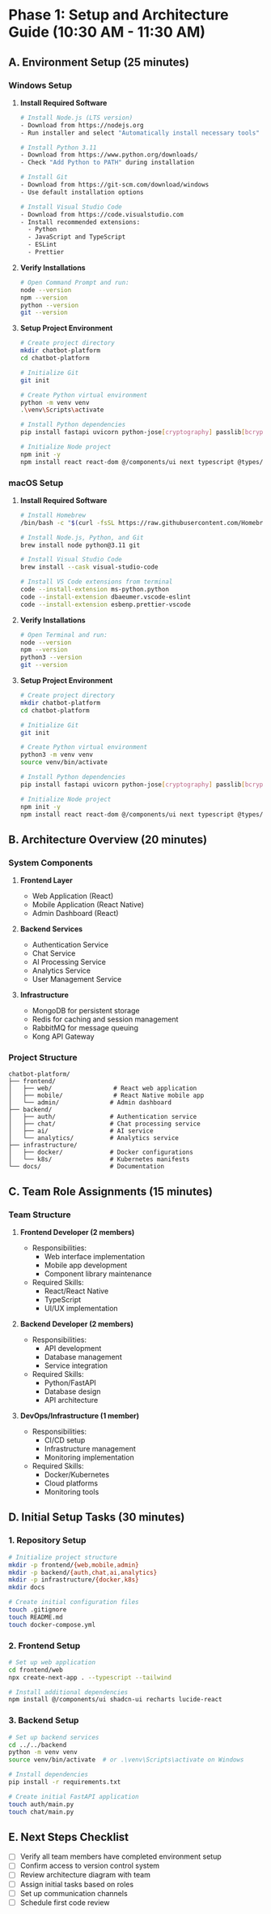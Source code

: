 # Phase 1: Setup and Architecture Guide (10:30 AM - 11:30 AM)

## A. Environment Setup (25 minutes)

### Windows Setup
1. **Install Required Software**
   ```bash
   # Install Node.js (LTS version)
   - Download from https://nodejs.org
   - Run installer and select "Automatically install necessary tools"
   
   # Install Python 3.11
   - Download from https://www.python.org/downloads/
   - Check "Add Python to PATH" during installation
   
   # Install Git
   - Download from https://git-scm.com/download/windows
   - Use default installation options
   
   # Install Visual Studio Code
   - Download from https://code.visualstudio.com
   - Install recommended extensions:
     - Python
     - JavaScript and TypeScript
     - ESLint
     - Prettier
   ```

2. **Verify Installations**
   ```bash
   # Open Command Prompt and run:
   node --version
   npm --version
   python --version
   git --version
   ```

3. **Setup Project Environment**
   ```bash
   # Create project directory
   mkdir chatbot-platform
   cd chatbot-platform
   
   # Initialize Git
   git init
   
   # Create Python virtual environment
   python -m venv venv
   .\venv\Scripts\activate
   
   # Install Python dependencies
   pip install fastapi uvicorn python-jose[cryptography] passlib[bcrypt] python-multipart redis
   
   # Initialize Node project
   npm init -y
   npm install react react-dom @/components/ui next typescript @types/react
   ```

### macOS Setup
1. **Install Required Software**
   ```bash
   # Install Homebrew
   /bin/bash -c "$(curl -fsSL https://raw.githubusercontent.com/Homebrew/install/HEAD/install.sh)"
   
   # Install Node.js, Python, and Git
   brew install node python@3.11 git
   
   # Install Visual Studio Code
   brew install --cask visual-studio-code
   
   # Install VS Code extensions from terminal
   code --install-extension ms-python.python
   code --install-extension dbaeumer.vscode-eslint
   code --install-extension esbenp.prettier-vscode
   ```

2. **Verify Installations**
   ```bash
   # Open Terminal and run:
   node --version
   npm --version
   python3 --version
   git --version
   ```

3. **Setup Project Environment**
   ```bash
   # Create project directory
   mkdir chatbot-platform
   cd chatbot-platform
   
   # Initialize Git
   git init
   
   # Create Python virtual environment
   python3 -m venv venv
   source venv/bin/activate
   
   # Install Python dependencies
   pip install fastapi uvicorn python-jose[cryptography] passlib[bcrypt] python-multipart redis
   
   # Initialize Node project
   npm init -y
   npm install react react-dom @/components/ui next typescript @types/react
   ```

## B. Architecture Overview (20 minutes)

### System Components
1. **Frontend Layer**
   - Web Application (React)
   - Mobile Application (React Native)
   - Admin Dashboard (React)

2. **Backend Services**
   - Authentication Service
   - Chat Service
   - AI Processing Service
   - Analytics Service
   - User Management Service

3. **Infrastructure**
   - MongoDB for persistent storage
   - Redis for caching and session management
   - RabbitMQ for message queuing
   - Kong API Gateway

### Project Structure
```
chatbot-platform/
├── frontend/
│   ├── web/                 # React web application
│   ├── mobile/              # React Native mobile app
│   └── admin/              # Admin dashboard
├── backend/
│   ├── auth/               # Authentication service
│   ├── chat/               # Chat processing service
│   ├── ai/                 # AI service
│   └── analytics/          # Analytics service
├── infrastructure/
│   ├── docker/             # Docker configurations
│   └── k8s/                # Kubernetes manifests
└── docs/                   # Documentation
```

## C. Team Role Assignments (15 minutes)

### Team Structure
1. **Frontend Developer (2 members)**
   - Responsibilities:
     - Web interface implementation
     - Mobile app development
     - Component library maintenance
   - Required Skills:
     - React/React Native
     - TypeScript
     - UI/UX implementation

2. **Backend Developer (2 members)**
   - Responsibilities:
     - API development
     - Database management
     - Service integration
   - Required Skills:
     - Python/FastAPI
     - Database design
     - API architecture

3. **DevOps/Infrastructure (1 member)**
   - Responsibilities:
     - CI/CD setup
     - Infrastructure management
     - Monitoring implementation
   - Required Skills:
     - Docker/Kubernetes
     - Cloud platforms
     - Monitoring tools

## D. Initial Setup Tasks (30 minutes)

### 1. Repository Setup
```bash
# Initialize project structure
mkdir -p frontend/{web,mobile,admin}
mkdir -p backend/{auth,chat,ai,analytics}
mkdir -p infrastructure/{docker,k8s}
mkdir docs

# Create initial configuration files
touch .gitignore
touch README.md
touch docker-compose.yml
```

### 2. Frontend Setup
```bash
# Set up web application
cd frontend/web
npx create-next-app . --typescript --tailwind

# Install additional dependencies
npm install @/components/ui shadcn-ui recharts lucide-react
```

### 3. Backend Setup
```bash
# Set up backend services
cd ../../backend
python -m venv venv
source venv/bin/activate  # or .\venv\Scripts\activate on Windows

# Install dependencies
pip install -r requirements.txt

# Create initial FastAPI application
touch auth/main.py
touch chat/main.py
```

## E. Next Steps Checklist
- [ ] Verify all team members have completed environment setup
- [ ] Confirm access to version control system
- [ ] Review architecture diagram with team
- [ ] Assign initial tasks based on roles
- [ ] Set up communication channels
- [ ] Schedule first code review
